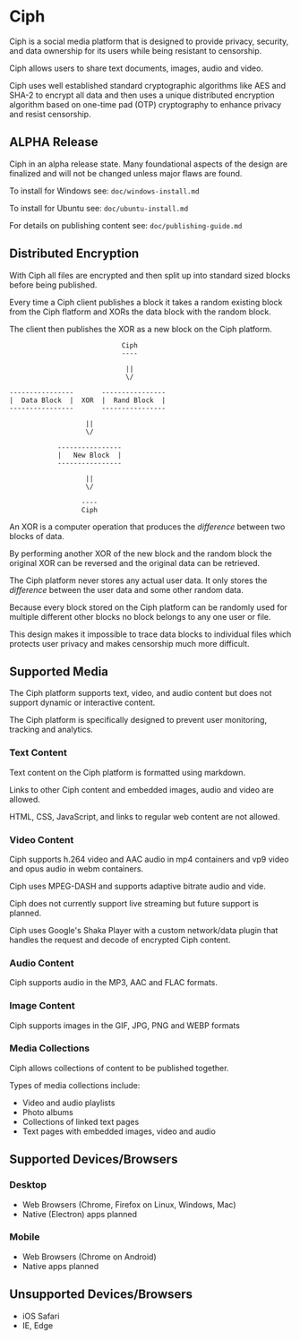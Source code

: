 # Ciph

Ciph is a social media platform that is designed to provide privacy, security,
and data ownership for its users while being resistant to censorship.

Ciph allows users to share text documents, images, audio and video.

Ciph uses well established standard cryptographic algorithms like AES and SHA-2
to encrypt all data and then uses a unique distributed encryption algorithm
based on one-time pad (OTP) cryptography to enhance privacy and resist
censorship.

## ALPHA Release

Ciph in an alpha release state. Many foundational aspects of the design are
finalized and will not be changed unless major flaws are found.

To install for Windows see: `doc/windows-install.md`

To install for Ubuntu see: `doc/ubuntu-install.md`

For details on publishing content see: `doc/publishing-guide.md`

## Distributed Encryption

With Ciph all files are encrypted and then split up into standard sized blocks
before being published.

Every time a Ciph client publishes a block it takes a random existing block
from the Ciph flatform and XORs the data block with the random block.

The client then publishes the XOR as a new block on the Ciph platform.

                                Ciph
                                ----

                                 ||
                                 \/

    ----------------       ----------------
    |  Data Block  |  XOR  |  Rand Block  |
    ----------------       ----------------

                       ||
                       \/

                ----------------
                |   New Block  |
                ----------------

                       ||
                       \/

                      ----
                      Ciph

An XOR is a computer operation that produces the *difference* between two
blocks of data.

By performing another XOR of the new block and the random block the original
XOR can be reversed and the original data can be retrieved.

The Ciph platform never stores any actual user data. It only stores the
*difference* between the user data and some other random data.

Because every block stored on the Ciph platform can be randomly used for
multiple different other blocks no block belongs to any one user or file.

This design makes it impossible to trace data blocks to individual files which
protects user privacy and makes censorship much more difficult.

## Supported Media

The Ciph platform supports text, video, and audio content but does not support
dynamic or interactive content.

The Ciph platform is specifically designed to prevent user monitoring, tracking
and analytics.

### Text Content

Text content on the Ciph platform is formatted using markdown.

Links to other Ciph content and embedded images, audio and video are allowed.

HTML, CSS, JavaScript, and links to regular web content are not allowed.

### Video Content

Ciph supports h.264 video and AAC audio in mp4 containers and vp9 video and
opus audio in webm containers.

Ciph uses MPEG-DASH and supports adaptive bitrate audio and vide.

Ciph does not currently support live streaming but future support is planned.

Ciph uses Google's Shaka Player with a custom network/data plugin that handles
the request and decode of encrypted Ciph content.

### Audio Content

Ciph supports audio in the MP3, AAC and FLAC formats.

### Image Content

Ciph supports images in the GIF, JPG, PNG and WEBP formats

### Media Collections

Ciph allows collections of content to be published together.

Types of media collections include:

* Video and audio playlists
* Photo albums
* Collections of linked text pages
* Text pages with embedded images, video and audio

## Supported Devices/Browsers

### Desktop

* Web Browsers (Chrome, Firefox on Linux, Windows, Mac)
* Native (Electron) apps planned

### Mobile

* Web Browsers (Chrome on Android)
* Native apps planned

## Unsupported Devices/Browsers

* iOS Safari
* IE, Edge
